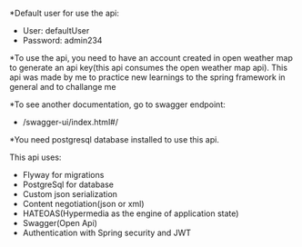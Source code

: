 *Default user for use the api:
- User: defaultUser
- Password: admin234

*To use the api, you need to have an account created in open weather map to generate an api key(this api consumes the open weather map api). This api was made by me to practice new learnings to the spring framework in general and to challange me

*To see another documentation, go to swagger endpoint:
- /swagger-ui/index.html#/

*You need postgresql database installed to use this api.

This api uses:
- Flyway for migrations
- PostgreSql for database
- Custom json serialization
- Content negotiation(json or xml)
- HATEOAS(Hypermedia as the engine of application state)
- Swagger(Open Api)
- Authentication with Spring security and JWT